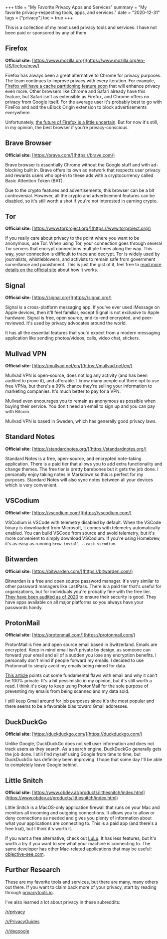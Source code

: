+++
title = "My Favorite Privacy Apps and Services"
summary = "My favorite privacy-respecting tools, apps, and services."
date = "2020-12-31"
tags = ["privacy"]
toc = true
+++

This is a collection of my most used privacy tools and services. I have not been paid or sponsored by any of them.

## Firefox

**Official site:** [https://www.mozilla.org/](https://www.mozilla.org/en-US/firefox/new/)

Firefox has always been a great alternative to Chrome for privacy purposes. The team continues to improve privacy with every iteration. For example, [Firefox will have a cache partitioning feature soon](https://arstechnica.com/gadgets/2020/12/firefox-v85-will-improve-its-cache-partitioning-for-stronger-privacy/) that will enhance privacy even more. Other browsers like Chrome and Safari already have this feature, but Safari isn't as extensible as Firefox, and Chrome offers no privacy from Google itself. For the average user it's probably best to go with FireFox and add the uBlock Origin extension to block advertisements everywhere.

Unfortunately, [the future of Firefox is a little uncertain](https://arstechnica.com/information-technology/2020/08/firefox-maker-mozilla-lays-off-250-workers-says-covid-19-lowered-revenue/). But for now it's still, in my opinion, the best browser if you're privacy-conscious.

## Brave Browser

**Official site:** [https://brave.com/](https://brave.com/)

Brave browser is essentially Chrome without the Google stuff and with ad-blocking built in. Brave offers its own ad network that respects user privacy and rewards users who opt-in to these ads with a cryptocurrency called Basic Attention Token (BAT). 

Due to the crypto features and advertisements, this browser can be a bit controversial. However, all the crypto and advertisement features can be disabled, so it's still worth a shot if you're not interested in earning crypto.

## Tor

**Official site:** [https://www.torproject.org/](https://www.torproject.org/)

If you really care about privacy to the point where you want to be anonymous, use Tor. When using Tor, your connection goes through several Tor servers that encrypt connections multiple times along the way. This way, your connection is difficult to trace and decrypt. Tor is widely used by journalists, whistleblowers, and activists to remain safe from government surveillance and punishment. This is just the gist of it, feel free to [read more details on the official site](https://2019.www.torproject.org/about/overview.html.en) about how it works.

## Signal

**Official site:** [https://signal.org/](https://signal.org/)

Signal is a cross-platform messaging app. If you've ever used iMessage on Apple devices, then it'll feel familiar, except Signal is not exclusive to Apple hardware. Signal is free, open source, end-to-end encrypted, and peer-reviewed. It's used by privacy advocates around the world. 

It has all the essential features that you'd expect from a modern messaging application like sending photos/videos, calls, video chat, stickers.

## Mullvad VPN

**Official site:** [https://mullvad.net/en/](https://mullvad.net/en/)

Mullvad VPN is open-source, does not log any activity (and has been audited to prove it), and afforable. I know many people out there opt to use free VPNs, but there's a 99% chance they're selling your information to marketing companies. It's much better to pay for a VPN.

Mullvad even encourages you to remain as anonymous as possible when buying their service. You don't need an email to sign up and you can pay with Bitcoin.

Mullvad VPN is based in Sweden, which has generally good privacy laws.

## Standard Notes

**Official site:** [https://standardnotes.org/](https://standardnotes.org/)

Standard Notes is a free, open-source, and encrypted note-taking application. There is a paid tier that allows you to add extra functionality and change themes. The free tier is pretty barebones but it gets the job done. I personally enjoy taking notes in Markdown so this is perfect for my purposes. Standard Notes will also sync notes between all your devices which is very convenient.

## VSCodium

**Official site:** [https://vscodium.com/](https://vscodium.com/)

VSCodium is VSCode with telemetry disabled by default. When the VSCode binary is downloaded from Microsoft, it comes with telemetry automatically enabled. You can build VSCode from source and avoid telemetry, but it's more convenient to simply download VSCodium. If you're using Homebrew, it's as easy as running `brew install --cask vscodium`.

## Bitwarden

**Official site:** [https://bitwarden.com/](https://bitwarden.com/)

Bitwarden is a free and open source password manager. It's very similar to other password managers like LastPass. There is a paid tier that's useful for organizations, but for individuals you're probably fine with the free tier. [They have been audited as of 2020](https://bitwarden.com/blog/post/bitwarden-network-security-assessment-2020/) to ensure their security is good. They have apps available on all major platforms so you always have your passwords handy.

## ProtonMail

**Official site:** [https://protonmail.com/](https://protonmail.com/)

ProtonMail is free and open source email based in Switzerland. Emails are encrypted. Keep in mind email isn't private by design, as someone can forward your email and all of a sudden you lose any encryption benefits. I personally don't mind if people forward my emails. I decided to use Protonmail to simply avoid my emails being mined for data.

[This article](https://latacora.micro.blog/2020/02/19/stop-using-encrypted.html) points out some fundamental flaws with email and why it can't be 100% private. It's a bit pessimistic in my opinion, but it's still worth a read. I think it's okay to keep using ProtonMail for the sole purpose of preventing my emails from being scanned and my data sold.

I still keep Gmail around for job purposes since it's the most popular and there seems to be a favorable bias toward Gmail addresses. 

## DuckDuckGo

**Official site:** [https://duckduckgo.com/](https://duckduckgo.com/) 

Unlike Google, DuckDuckGo does not sell user information and does not track users as they search. As a search engine, DuckDuckGo generally gets the job done. I still find myself using Google from time to time, but DuckDuckGo has definitely been improving. I hope that some day I'll be able to completely leave Google behind.

## Little Snitch

**Official site:** [https://www.obdev.at/products/littlesnitch/index.html](https://www.obdev.at/products/littlesnitch/index.html)

Little Snitch is a MacOS-only application firewall that runs on your Mac and monitors all incoming and outgoing connections. It allows you to allow or deny connections as needed and gives you plenty of information about what your applications are connecting to. This is a paid app (and there's a free trial), but I think it's worth it.

If you want a free alternative, check out [LuLu](https://objective-see.com/products/lulu.html). It has less features, but It's worth a try if you want to see what your machine is connecting to. The same developer has other Mac-related applications that may be useful: [objective-see.com](https://objective-see.com/index.html).

## Further Research

These are my favorite tools and services, but there are many, many others out there. If you want to claim back more of your privacy, start by reading through [privacytools.io](http://privacytools.io/).

I've also learned a lot about privacy in these subreddits:

[/r/privacy](https://www.reddit.com/r/privacy/)

[/r/PrivacyGuides](https://www.reddit.com/r/PrivacyGuides/)

[/r/degoogle](https://www.reddit.com/r/degoogle/)